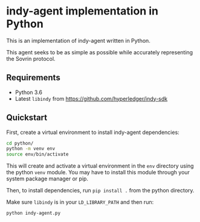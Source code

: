 indy-agent implementation in Python
===================================

This is an implementation of indy-agent written in Python.

This agent seeks to be as simple as possible while accurately representing the Sovrin protocol.

Requirements
------------
- Python 3.6
- Latest `libindy` from https://github.com/hyperledger/indy-sdk

Quickstart
----------

First, create a virtual environment to install indy-agent dependencies:

```sh
cd python/
python -m venv env
source env/bin/activate
```

This will create and activate a virtual environment in the `env` directory using the python `venv` module. You may
have to install this module through your system package manager or pip.

Then, to install dependencies, run `pip install .` from the python directory.

Make sure `libindy` is in your `LD_LIBRARY_PATH` and then run:

```sh
python indy-agent.py
```
